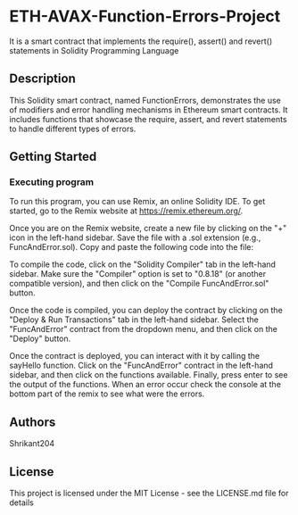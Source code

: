 # ETH-AVAX-Function-Errors-Project

It is a smart contract that implements the require(), assert() and revert() statements in Solidity Programming Language

## Description

This Solidity smart contract, named FunctionErrors, demonstrates the use of modifiers and error handling mechanisms in Ethereum smart contracts. It includes functions that showcase the require, assert, and revert statements to handle different types of errors.

## Getting Started

### Executing program

To run this program, you can use Remix, an online Solidity IDE. To get started, go to the Remix website at https://remix.ethereum.org/.

Once you are on the Remix website, create a new file by clicking on the "+" icon in the left-hand sidebar. Save the file with a .sol extension (e.g., FuncAndError.sol). Copy and paste the following code into the file:

To compile the code, click on the "Solidity Compiler" tab in the left-hand sidebar. Make sure the "Compiler" option is set to "0.8.18" (or another compatible version), and then click on the "Compile FuncAndError.sol" button.

Once the code is compiled, you can deploy the contract by clicking on the "Deploy & Run Transactions" tab in the left-hand sidebar. Select the "FuncAndError" contract from the dropdown menu, and then click on the "Deploy" button.

Once the contract is deployed, you can interact with it by calling the sayHello function. Click on the "FuncAndError" contract in the left-hand sidebar, and then click on the functions available. Finally, press enter to see the output of the functions. When an error occur check the console at the bottom part of the remix to see what were the errors. 


## Authors

Shrikant204

## License

This project is licensed under the MIT License - see the LICENSE.md file for details
